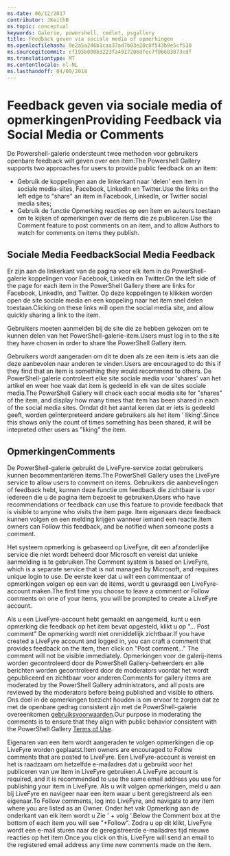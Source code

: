 ```yaml
---
ms.date: 06/12/2017
contributor: JKeithB
ms.topic: conceptual
keywords: Galerie, powershell, cmdlet, psgallery
title: Feedback geven via sociale media of opmerkingen
ms.openlocfilehash: 9e2a5a246b1caa37ad7b03e20c8f543b9e5cf530
ms.sourcegitcommit: cf195b090b3223fa4917206dfec7f0b603873cdf
ms.translationtype: MT
ms.contentlocale: nl-NL
ms.lasthandoff: 04/09/2018
---
```

# <a name="providing-feedback-via-social-media-or-comments"></a><span data-ttu-id="b0e20-103">Feedback geven via sociale media of opmerkingen</span><span class="sxs-lookup"><span data-stu-id="b0e20-103">Providing Feedback via Social Media or Comments</span></span>

<span data-ttu-id="b0e20-104">De Powershell-galerie ondersteunt twee methoden voor gebruikers openbare feedback wilt geven over een item:</span><span class="sxs-lookup"><span data-stu-id="b0e20-104">The Powershell Gallery supports two approaches for users to provide public feedback on an item:</span></span>

* <span data-ttu-id="b0e20-105">Gebruik de koppelingen aan de linkerkant naar 'delen' een item in sociale media-sites, Facebook, LinkedIn en Twitter.</span><span class="sxs-lookup"><span data-stu-id="b0e20-105">Use the links on the left edge to "share" an item in Facebook, LinkedIn, or Twitter social media sites;</span></span>
* <span data-ttu-id="b0e20-106">Gebruik de functie Opmerking reacties op een item en auteurs toestaan om te kijken of opmerkingen over de items die ze publiceren.</span><span class="sxs-lookup"><span data-stu-id="b0e20-106">Use the Comment feature to post comments on an item, and to allow Authors to watch for comments on items they publish.</span></span>

## <a name="social-media-feedback"></a><span data-ttu-id="b0e20-107">Sociale Media Feedback</span><span class="sxs-lookup"><span data-stu-id="b0e20-107">Social Media Feedback</span></span>
<span data-ttu-id="b0e20-108">Er zijn aan de linkerkant van de pagina voor elk item in de PowerShell-galerie koppelingen voor Facebook, LinkedIn en Twitter.</span><span class="sxs-lookup"><span data-stu-id="b0e20-108">On the left side of the page for each item in the PowerShell Gallery there are links for Facebook, LinkedIn, and Twitter.</span></span>
<span data-ttu-id="b0e20-109">Op deze koppelingen te klikken worden open de site sociale media en een koppeling naar het item snel delen toestaan.</span><span class="sxs-lookup"><span data-stu-id="b0e20-109">Clicking on these links will open the social media site, and allow quickly sharing a link to the item.</span></span>

<span data-ttu-id="b0e20-110">Gebruikers moeten aanmelden bij de site die ze hebben gekozen om te kunnen delen van het PowerShell-galerie-item.</span><span class="sxs-lookup"><span data-stu-id="b0e20-110">Users must log in to the site they have chosen in order to share the PowerShell Gallery item.</span></span>

<span data-ttu-id="b0e20-111">Gebruikers wordt aangeraden om dit te doen als ze een item is iets aan die deze aanbevolen naar anderen te vinden.</span><span class="sxs-lookup"><span data-stu-id="b0e20-111">Users are encouraged to do this if they find that an item is something they would recommend to others.</span></span>
<span data-ttu-id="b0e20-112">De PowerShell-galerie controleert elke site sociale media voor 'shares' van het artikel en weer hoe vaak dat item is gedeeld in elk van de sites sociale media.</span><span class="sxs-lookup"><span data-stu-id="b0e20-112">The PowerShell Gallery will check each social media site for "shares" of the item, and display how many times that item has been shared in each of the social media sites.</span></span>
<span data-ttu-id="b0e20-113">Omdat dit het aantal keren dat er iets is gedeeld geeft, worden geïnterpreteerd andere gebruikers als het item ' liking'.</span><span class="sxs-lookup"><span data-stu-id="b0e20-113">Since this shows only the count of times something has been shared, it will be intepreted other users as "liking" the item.</span></span>


## <a name="comments"></a><span data-ttu-id="b0e20-114">Opmerkingen</span><span class="sxs-lookup"><span data-stu-id="b0e20-114">Comments</span></span>
<span data-ttu-id="b0e20-115">De PowerShell-galerie gebruikt de LiveFyre-service zodat gebruikers kunnen becommentariëren items.</span><span class="sxs-lookup"><span data-stu-id="b0e20-115">The PowerShell Gallery uses the LiveFyre service to allow users to comment on items.</span></span>
<span data-ttu-id="b0e20-116">Gebruikers die aanbevelingen of feedback hebt, kunnen deze functie om feedback die zichtbaar is voor iedereen die u de pagina item bezoekt te gebruiken.</span><span class="sxs-lookup"><span data-stu-id="b0e20-116">Users who have recommendations or feedback can use this feature to provide feedback that is visible to anyone who visits the item page.</span></span>
<span data-ttu-id="b0e20-117">Item eigenaars deze feedback kunnen volgen en een melding krijgen wanneer iemand een reactie.</span><span class="sxs-lookup"><span data-stu-id="b0e20-117">Item owners can Follow this feedback, and be notified when someone posts a comment.</span></span>

<span data-ttu-id="b0e20-118">Het systeem opmerking is gebaseerd op LiveFyre, dit een afzonderlijke service die niet wordt beheerd door Microsoft en vereist dat unieke aanmelding is te gebruiken.</span><span class="sxs-lookup"><span data-stu-id="b0e20-118">The Comment system is based on LiveFyre, which is a separate service that is not managed by Microsoft, and requires unique login to use.</span></span>
<span data-ttu-id="b0e20-119">De eerste keer dat u wilt een commentaar of opmerkingen volgen op een van de items, wordt u gevraagd een LiveFyre-account maken.</span><span class="sxs-lookup"><span data-stu-id="b0e20-119">The first time you choose to leave a comment or Follow comments on one of your items, you will be prompted to create a LiveFyre account.</span></span>

<span data-ttu-id="b0e20-120">Als u een LiveFyre-account hebt gemaakt en aangemeld, kunt u een opmerking die feedback op het item bevat opgesteld, klikt u op "... Post comment" De opmerking wordt niet onmiddellijk zichtbaar.</span><span class="sxs-lookup"><span data-stu-id="b0e20-120">If you have created a LiveFyre account and logged in, you can craft a comment that provides feedback on the item, then click on "Post comment..." The comment will not be visible immediately.</span></span>
<span data-ttu-id="b0e20-121">Opmerkingen voor de galerij-items worden gecontroleerd door de PowerShell Gallery-beheerders en alle berichten worden gecontroleerd door de moderators voordat het wordt gepubliceerd en zichtbaar voor anderen.</span><span class="sxs-lookup"><span data-stu-id="b0e20-121">Comments for gallery items are moderated by the PowerShell Gallery administrators, and all posts are reviewed by the moderators before being published and visible to others.</span></span>
<span data-ttu-id="b0e20-122">Ons doel in de opmerkingen toezicht houden is om ervoor te zorgen dat ze met de openbare gedrag consistent zijn met de PowerShell-galerie overeenkomen [gebruiksvoorwaarden](https://www.powershellgallery.com/policies/Terms).</span><span class="sxs-lookup"><span data-stu-id="b0e20-122">Our purpose in moderating the comments is to ensure that they align with public behavior consistent with the PowerShell Gallery [Terms of Use](https://www.powershellgallery.com/policies/Terms).</span></span>

<span data-ttu-id="b0e20-123">Eigenaren van een item wordt aangeraden te volgen opmerkingen die op LiveFyre worden geplaatst.</span><span class="sxs-lookup"><span data-stu-id="b0e20-123">Item owners are encouraged to Follow comments that are posted to LiveFyre.</span></span>
<span data-ttu-id="b0e20-124">Een LiveFyre-account is vereist en het is raadzaam om hetzelfde e-mailadres dat u gebruikt voor het publiceren van uw item in LiveFyre gebruiken.</span><span class="sxs-lookup"><span data-stu-id="b0e20-124">A LiveFyre account is required, and it is recommended to use the same email address you use for publishing your item in LiveFyre.</span></span>
<span data-ttu-id="b0e20-125">Als u wilt volgen opmerkingen, meld u aan bij LiveFyre en navigeer naar een item waar u bent geregistreerd als een eigenaar.</span><span class="sxs-lookup"><span data-stu-id="b0e20-125">To Follow comments, log into LiveFyre, and navigate to any item where you are listed as an Owner.</span></span>
<span data-ttu-id="b0e20-126">Onder het vak Opmerking aan de onderkant van elk item wordt u Zie ' + volg '.</span><span class="sxs-lookup"><span data-stu-id="b0e20-126">Below the Comment box at the bottom of each item you will see "+Follow".</span></span>
<span data-ttu-id="b0e20-127">Zodra u op dit klikt, LiveFyre wordt een e-mail sturen naar de geregistreerde e-mailadres tijd nieuwe reacties op het item.</span><span class="sxs-lookup"><span data-stu-id="b0e20-127">Once you click on this, LiveFyre will send an email to the registered email address any time new comments made on the item.</span></span>